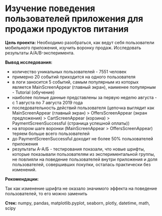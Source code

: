 # Изучение поведения пользователей приложения для продажи продуктов питания

<b>Цель проекта:</b>
Необходимо разобраться, как ведут себя пользователи мобильного приложения, изучить воронку продаж. Исследовать результаты A/A/B-эксперимента.

<b>Вывод исследования:</b>
- количество уникальных пользователей - 7551 человек
- примерно 20 событий приходится на одного пользователя
- в логи заносится 5 событий, самым популярным из которых является MainScreenAppear (главный экран), наименее популярным - Tutorial (обучение)
- наиболее полные данные представлены за первую неделю августа - с 1 августа по 7 августа 2019 года
- последовательность действий пользователя (цепочка выглядит как MainScreenAppear (главный экран) > OffersScreenAppear (экран предложения) > CartScreenAppear (корзина) > PaymentScreenSuccessful (страница успешной оплаты))
- на втором шаге воронки (MainScreenAppear > OffersScreenAppear) теряем больше всего пользователей
- до PaymentScreenSuccessful доходит не более 50% пользователей приложения
- результаты А-А/Б - тестирования показали, что новые шрифты, которые показывали пользователям из экспериментальной группы,  не повлияли на поведение пользователей внутри приложения и доля пользователей, совершивших покупки, осталась практически без изменений.

<b>Рекомендации:</b>

Так как изменение шрифта не оказало значимого эффекта на поведение пользователей, то его можно заменить

<b>Стек:</b>
numpy, pandas, matplotlib.pyplot, seaborn, plotly, datetime, math, scipy
